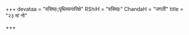 +++
devataa = "वसिष्ठः;पृथिव्यन्तरिक्षे"
RShiH = "वसिष्ठः"
ChandaH = "जगती"
title = "२३ मा नो"

+++
